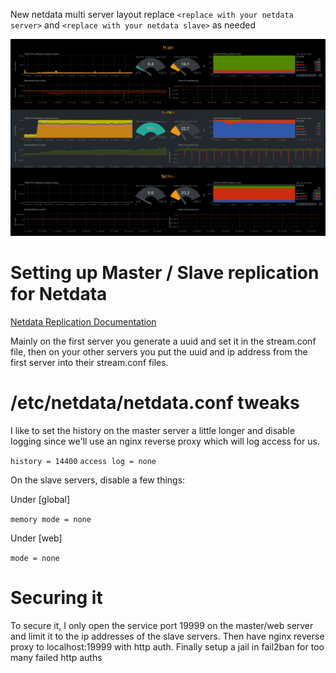 New netdata multi server layout replace `<replace with your netdata server>` and `<replace with your netdata slave>` as needed

![Netdata Multi Server Dashboard](./netdatadash.png)


# Setting up Master / Slave replication for Netdata

[Netdata Replication Documentation](https://github.com/firehol/netdata/wiki/Replication-Overview)

Mainly on the first server you generate a uuid and set it in the stream.conf file, then on your other servers you put the uuid and ip address from the first server into their stream.conf files.

# /etc/netdata/netdata.conf tweaks

I like to set the history on the master server a little longer and disable logging since we'll use an nginx reverse proxy which will log access for us.

`history = 14400`
`access log = none`

On the slave servers, disable a few things:

Under [global]

`memory mode = none`

Under [web]

`mode = none`

# Securing it

To secure it, I only open the service port 19999 on the master/web server and limit it to the ip addresses of the slave servers. Then have nginx reverse proxy to localhost:19999 with http auth. Finally setup a jail in fail2ban for too many failed http auths
